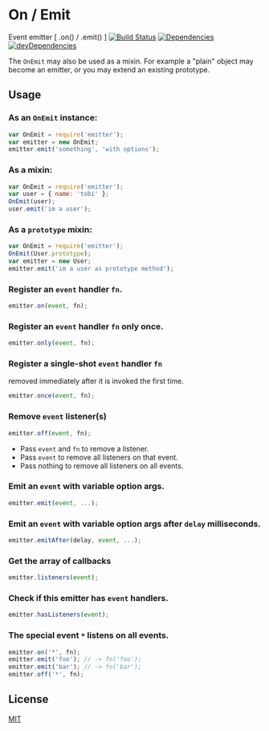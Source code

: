 # On / Emit

Event emitter [ .on() / .emit() ]
[![Build Status](https://travis-ci.org/duzun/onemit.svg?branch=master)](https://travis-ci.org/duzun/onemit)
[![Dependencies](https://david-dm.org/duzun/onemit.svg)](https://david-dm.org/duzun/onemit#info=dependencies&view=table)
[![devDependencies](https://david-dm.org/duzun/onemit/dev-status.svg)](https://david-dm.org/duzun/onemit#info=devDependencies&view=table)

The `OnEmit` may also be used as a mixin.
For example a "plain" object may become an emitter,
or you may extend an existing prototype.


## Usage

### As an `OnEmit` instance:
 ```js
var OnEmit = require('emitter');
var emitter = new OnEmit;
emitter.emit('something', 'with options');
```

### As a mixin:
```js
var OnEmit = require('emitter');
var user = { name: 'tobi' };
OnEmit(user);
user.emit('im a user');
```

### As a `prototype` mixin:
```js
var OnEmit = require('emitter');
OnEmit(User.prototype);
var emitter = new User;
emitter.emit('im a user as prototype method');
```

### Register an `event` handler `fn`.
```js
emitter.on(event, fn);
```

### Register an `event` handler `fn` only once.
```js
emitter.only(event, fn);
```


### Register a single-shot `event` handler `fn`
removed immediately after it is invoked the first time.
```js
emitter.once(event, fn);
```


### Remove `event` listener(s)
```js
emitter.off(event, fn);
```

* Pass `event` and `fn` to remove a listener.
* Pass `event` to remove all listeners on that event.
* Pass nothing to remove all listeners on all events.


### Emit an `event` with variable option args.
```js
emitter.emit(event, ...);
```

### Emit an `event` with variable option args after `delay` milliseconds.
```js
emitter.emitAfter(delay, event, ...);
```


### Get the array of callbacks
```js
emitter.listeners(event);
```


### Check if this emitter has `event` handlers.
```js
emitter.hasListeners(event);
```

### The special event `*` listens on all events.
```js
emitter.on('*', fn);
emitter.emit('foo'); // -> fn('foo');
emitter.emit('bar'); // -> fn('bar');
emitter.off('*', fn);
```

## License

[MIT](https://github.com/duzun/onemit/blob/master/LICENSE)
